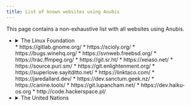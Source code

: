 ```yaml
---
title: List of known websites using Anubis
---
```


This page contains a non-exhaustive list with all websites using Anubis.

* <details>
  <summary>The Linux Foundation</summary>
  
  * https://git.kernel.org/
  * https://lore.kernel.org/
  </details>
  * https://gitlab.gnome.org/
  * https://scioly.org/
  * https://bugs.winehq.org/
  * https://svnweb.freebsd.org/
  * https://trac.ffmpeg.org/
  * https://git.sr.ht/
  * https://xeiaso.net/
  * https://source.puri.sm/
  * https://git.enlightenment.org/
  * https://superlove.sayitditto.net/
  * https://linktaco.com/
  * https://jaredallard.dev/
  * https://dev.sanctum.geek.nz/
  * https://canine.tools/
  * https://git.lupancham.net/
  * https://dev.haiku-os.org
  * http://code.hackerspace.pl/
* <details>
  <summary>The United Nations</summary>
  
  * https://policytoolbox.iiep.unesco.org/
  </details>
